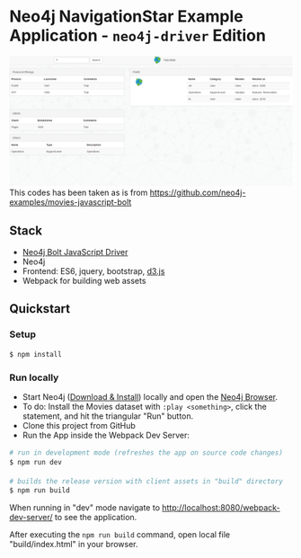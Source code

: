 # Neo4j NavigationStar Example Application - `neo4j-driver` Edition

![image of application](./img/demo.png)
This codes has been taken as is from https://github.com/neo4j-examples/movies-javascript-bolt
## Stack

* [Neo4j Bolt JavaScript Driver](https://github.com/neo4j/neo4j-javascript-driver)
* Neo4j
* Frontend: ES6, jquery, bootstrap, [d3.js](http://d3js.org/)
* Webpack for building web assets

## Quickstart

### Setup

```bash
$ npm install
```

### Run locally

* Start Neo4j ([Download & Install](http://neo4j.com/download)) locally and open the [Neo4j Browser](http://localhost:7474). 
* To do: Install the Movies dataset with `:play <something>`, click the statement, and hit the triangular "Run" button.
* Clone this project from GitHub
* Run the App inside the Webpack Dev Server:

```bash
# run in development mode (refreshes the app on source code changes)
$ npm run dev

# builds the release version with client assets in "build" directory
$ npm run build
```

When running in "dev" mode navigate to [http://localhost:8080/webpack-dev-server/](http://localhost:8080/webpack-dev-server/) to see the application.

After executing the `npm run build` command,  open local file "build/index.html" in your browser.
